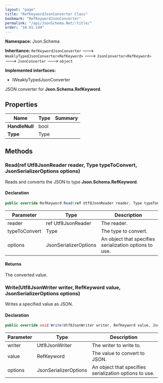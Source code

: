 ```yaml
---
layout: "page"
title: "RefKeywordJsonConverter Class"
bookmark: "RefKeywordJsonConverter"
permalink: "/api/JsonSchema.Net/:title/"
order: "10.01.144"
---
```

**Namespace:** Json.Schema

**Inheritance:**
`RefKeywordJsonConverter`
 🡒 
`WeaklyTypedJsonConverter<RefKeyword>`
 🡒 
`JsonConverter<RefKeyword>`
 🡒 
`JsonConverter`
 🡒 
`object`

**Implemented interfaces:**

- IWeaklyTypedJsonConverter

JSON converter for **Json.Schema.RefKeyword**.

## Properties

| Name | Type | Summary |
|---|---|---|
| **HandleNull** | bool |  |
| **Type** | Type |  |

## Methods

### Read(ref Utf8JsonReader reader, Type typeToConvert, JsonSerializerOptions options)

Reads and converts the JSON to type **Json.Schema.RefKeyword**.

#### Declaration

```c#
public override RefKeyword Read(ref Utf8JsonReader reader, Type typeToConvert, JsonSerializerOptions options)
```

| Parameter | Type | Description |
|---|---|---|
| reader | ref Utf8JsonReader | The reader. |
| typeToConvert | Type | The type to convert. |
| options | JsonSerializerOptions | An object that specifies serialization options to use. |


#### Returns

The converted value.

### Write(Utf8JsonWriter writer, RefKeyword value, JsonSerializerOptions options)

Writes a specified value as JSON.

#### Declaration

```c#
public override void Write(Utf8JsonWriter writer, RefKeyword value, JsonSerializerOptions options)
```

| Parameter | Type | Description |
|---|---|---|
| writer | Utf8JsonWriter | The writer to write to. |
| value | RefKeyword | The value to convert to JSON. |
| options | JsonSerializerOptions | An object that specifies serialization options to use. |


